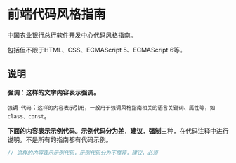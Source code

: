 # 前端代码风格指南

中国农业银行总行软件开发中心代码风格指南。

包括但不限于HTML、CSS、ECMAScript 5、ECMAScript 6等。

## 说明

**强调**：**这样的文字内容表示强调。**

`强调-代码`：`这样的内容表示引用，一般用于强调风格指南相关的语言关键词、属性等，如class、const`。

**下面的内容表示示例代码。**示例代码分为**差**，**建议**，**强制**三种，在代码注释中进行说明。不是所有的指南都有代码示例。
```js
// 这样的内容表示示例代码，示例代码分为不推荐，建议，必须
```
